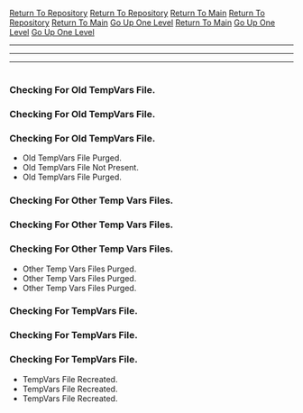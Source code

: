 [Return To Repository](https://github.com/DigitalWarrior/piholeparser/)
[Return To Repository](https://github.com/DigitalWarrior/piholeparser/)
[Return To Main](https://github.com/DigitalWarrior/piholeparser/blob/master/RecentRunLogs/Mainlog.md)
[Return To Repository](https://github.com/DigitalWarrior/piholeparser/)
[Return To Main](https://github.com/DigitalWarrior/piholeparser/blob/master/RecentRunLogs/Mainlog.md)
[Go Up One Level](https://github.com/DigitalWarrior/piholeparser/blob/master/RecentRunLogs/TopLevelScripts/10-Running-Initial-Tasks.md)
[Return To Main](https://github.com/DigitalWarrior/piholeparser/blob/master/RecentRunLogs/Mainlog.md)
[Go Up One Level](https://github.com/DigitalWarrior/piholeparser/blob/master/RecentRunLogs/TopLevelScripts/10-Running-Initial-Tasks.md)
[Go Up One Level](https://github.com/DigitalWarrior/piholeparser/blob/master/RecentRunLogs/TopLevelScripts/10-Running-Initial-Tasks.md)
____________________________________
____________________________________
____________________________________
# 
# 
# 
### Checking For Old TempVars File.
### Checking For Old TempVars File.
### Checking For Old TempVars File.
* Old TempVars File Purged.
* Old TempVars File Not Present.
* Old TempVars File Purged.



### Checking For Other Temp Vars Files.
### Checking For Other Temp Vars Files.
### Checking For Other Temp Vars Files.
* Other Temp Vars Files Purged.
* Other Temp Vars Files Purged.
* Other Temp Vars Files Purged.



### Checking For TempVars File.
### Checking For TempVars File.
### Checking For TempVars File.
* TempVars File Recreated.
* TempVars File Recreated.
* TempVars File Recreated.
